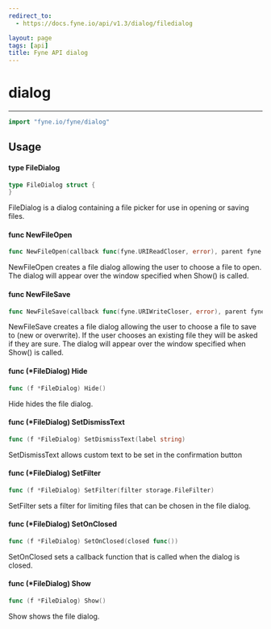```yaml
---
redirect_to:
  - https://docs.fyne.io/api/v1.3/dialog/filedialog

layout: page
tags: [api]
title: Fyne API dialog
---
```



# dialog
---
```go
import "fyne.io/fyne/dialog"
```

## Usage

#### type FileDialog

```go
type FileDialog struct {
}
```

FileDialog is a dialog containing a file picker for use in opening or saving files.

#### func  NewFileOpen

```go
func NewFileOpen(callback func(fyne.URIReadCloser, error), parent fyne.Window) *FileDialog
```
NewFileOpen creates a file dialog allowing the user to choose a file to open. The dialog will appear over the window specified when Show() is called.

#### func  NewFileSave

```go
func NewFileSave(callback func(fyne.URIWriteCloser, error), parent fyne.Window) *FileDialog
```
NewFileSave creates a file dialog allowing the user to choose a file to save to (new or overwrite). If the user chooses an existing file they will be asked if they are sure. The dialog will appear over the window specified when Show() is called.

#### func (*FileDialog) Hide

```go
func (f *FileDialog) Hide()
```
Hide hides the file dialog.

#### func (*FileDialog) SetDismissText

```go
func (f *FileDialog) SetDismissText(label string)
```
SetDismissText allows custom text to be set in the confirmation button

#### func (*FileDialog) SetFilter

```go
func (f *FileDialog) SetFilter(filter storage.FileFilter)
```
SetFilter sets a filter for limiting files that can be chosen in the file dialog.

#### func (*FileDialog) SetOnClosed

```go
func (f *FileDialog) SetOnClosed(closed func())
```
SetOnClosed sets a callback function that is called when the dialog is closed.

#### func (*FileDialog) Show

```go
func (f *FileDialog) Show()
```
Show shows the file dialog.
